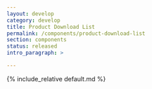 ```yaml
---
layout: develop
category: develop
title: Product Download List
permalink: /components/product-download-list
section: components
status: released
intro_paragraph: >

---
```


{% include_relative default.md %}
